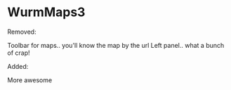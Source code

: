 # WurmMaps3

Removed: 

Toolbar for maps.. you'll know the map by the url
Left panel.. what a bunch of crap!

Added:

More awesome
